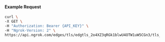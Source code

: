 <!-- Code generated for API Clients. DO NOT EDIT. -->

#### Example Request

```bash
curl \
-X GET \
-H "Authorization: Bearer {API_KEY}" \
-H "Ngrok-Version: 2" \
https://api.ngrok.com/edges/tls/edgtls_2o4XZ3qRGk1blwU4OTW1uW5CGn3/tls_termination
```
